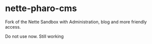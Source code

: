 # nette-pharo-cms
Fork of the Nette Sandbox with Administration, blog and more friendly access.

Do not use now. Still working
